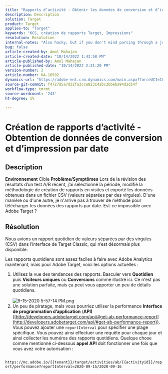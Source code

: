 ```yaml
---
title: "Rapports d’activité - Obtenir les données de conversion et d’impression par date"
description: Description
solution: Target
product: Target
applies-to: "Target"
keywords: "KCS, création de rapports Target, Impressions"
resolution: Resolution
internal-notes: "Also hacky, but if you don't mind parsing through a json file for the data, the UI makes a request to get that daily data when you load the trend report above you could grab. If you monitor the network calls it should be one with the file name of performance.at.json."
bug: false
article-created-by: Amol Mahajan
article-created-date: "10/14/2022 1:43:58 PM"
article-published-by: Amol Mahajan
article-published-date: "10/14/2022 2:31:20 PM"
version-number: 3
article-number: KA-16592
dynamics-url: "https://adobe-ent.crm.dynamics.com/main.aspx?forceUCI=1&pagetype=entityrecord&etn=knowledgearticle&id=0c11673f-c64b-ed11-bba2-002248086cae"
source-git-commit: f4727d5a7d32fa3cce823142bc3bbeba94d1d14f
workflow-type: tm+mt
source-wordcount: '243'
ht-degree: 1%

---
```


# Création de rapports d’activité - Obtention de données de conversion et d’impression par date

## Description

<b>Environnement</b>
Cible
<b>Problème/Symptômes</b>
Lors de la révision des résultats d’un test A/B récent, j’ai sélectionné la période, modifié la méthodologie de création de rapports en visites et exporté les données obtenues dans un fichier CSV (valeurs séparées par des virgules). D&#39;une manière ou d&#39;une autre, je n&#39;arrive pas à trouver de méthode pour télécharger les données des rapports par date. Est-ce impossible avec Adobe Target ?




## Résolution


Nous avions un rapport quotidien de valeurs séparées par des virgules (CSV) dans l’interface de Target Classic, qui n’est désormais plus disponible.

Les rapports quotidiens sont assez faciles à faire avec Adobe Analytics maintenant, mais pour Adobe Target, voici les options actuelles :

1. Utilisez la vue des tendances des rapports. Basculer vers <b>Quotidien</b> puis <b>Visiteurs uniques</b> ou <b>Conversions</b> comme illustré ici. Ce n&#39;est pas une solution parfaite, mais ça peut vous apporter un peu de détails quotidiens.<br>\
   ![9-15-2020 5-57-14 PM.png](https://experienceleaguecommunities.adobe.com/t5/image/serverpage/image-id/26856iB79D1F7E2EB217FD/image-size/medium?v=1.0&amp;amp;px=400)
2. Un peu de piratage, mais vous pourriez utiliser la performance <b>Interface de programmation d’application</b> (<b>API)</b> ([http://developers.adobetarget.com/api/#get-ab-performance-report](http://developers.adobetarget.com/api/#get-ab-performance-report)). Vous pouvez ajouter une `reportInterval` pour spécifier une plage spécifique. Vous pouvez ainsi effectuer une requête pour chaque jour et ainsi collecter les numéros des rapports quotidiens. Quelque chose comme mentionné ci-dessous <b>appel API</b> doit fonctionner une fois que vous avez votre autorisation :


`      https://mc.adobe.io/{{tenant}}/target/activities/ab/{{activityid}}/report/performance?reportInterval=2020-09-15/2020-09-16`


